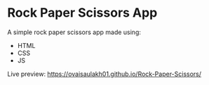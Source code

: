 # Rock Paper Scissors App

A simple rock paper scissors app made using:

- HTML
- CSS
- JS

Live preview: https://ovaisaulakh01.github.io/Rock-Paper-Scissors/